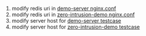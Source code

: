 1. modify redis uri in [demo-server nginx.conf](./demo-server/usr/local/openresty/nginx/conf)
2. modify redis uri in [zero-intrusion-demo nginx.conf](./zero-intrusion-demo/usr/local/openresty/nginx/conf)
3. modify server host for [demo-server testcase](./pytest/test_device_ratelimit.py)
4. modify server host for [zero-intrusion-demo testcase](./pytest/test_zero_intrusion.py)